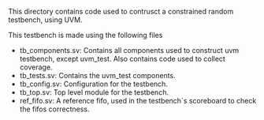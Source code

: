 This directory contains code used to contrusct a constrained random testbench, using UVM.

This testbench is made using the following files
	
* tb_components.sv: Contains all components used to construct uvm testbench, except uvm_test. Also contains code used to collect coverage.
* tb_tests.sv: Contains the uvm_test components.
* tb_config.sv: Configuration for the testbench.
* tb_top.sv: Top level module for the testbench.
* ref_fifo.sv: A reference fifo, used in the testbench`s scoreboard to check the fifos correctness.
